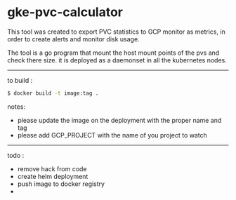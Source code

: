 # gke-pvc-calculator

This tool was created to export PVC statistics to GCP monitor as metrics, in order to create alerts and monitor disk usage.

The tool is a go program that mount the host mount points of the pvs and check there size. it is deployed as a daemonset in all the kubernetes nodes.

----
to build :
```bash
$ docker build -t image:tag .
```

notes:
* please update the image on the deployment with the proper name and tag
* please add GCP_PROJECT with the name of you project to watch

----
todo :
* remove hack from code
* create helm deployment
* push image to docker registry
* 